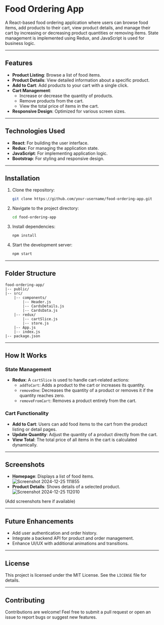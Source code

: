 # Food Ordering App

A React-based food ordering application where users can browse food items, add products to their cart, view product details, and manage their cart by increasing or decreasing product quantities or removing items. State management is implemented using Redux, and JavaScript is used for business logic.

---

## Features

- **Product Listing**: Browse a list of food items.
- **Product Details**: View detailed information about a specific product.
- **Add to Cart**: Add products to your cart with a single click.
- **Cart Management**:
  - Increase or decrease the quantity of products.
  - Remove products from the cart.
  - View the total price of items in the cart.
- **Responsive Design**: Optimized for various screen sizes.

---

## Technologies Used

- **React**: For building the user interface.
- **Redux**: For managing the application state.
- **JavaScript**: For implementing application logic.
- **Bootstrap**: For styling and responsive design.

---

## Installation

1. Clone the repository:
   ```bash
   git clone https://github.com/your-username/food-ordering-app.git
   ```

2. Navigate to the project directory:
   ```bash
   cd food-ordering-app
   ```

3. Install dependencies:
   ```bash
   npm install
   ```

4. Start the development server:
   ```bash
   npm start
   ```

---

## Folder Structure

```
food-ordering-app/
|-- public/
|-- src/
    |-- components/
        |-- Header.js
        |-- CardsDetails.js
        |-- CardsData.js
    |-- redux/
        |-- cartSlice.js
        |-- store.js
    |-- App.js
    |-- index.js
|-- package.json
```

---

## How It Works

### State Management

- **Redux**: A `cartSlice` is used to handle cart-related actions:
  - `addToCart`: Adds a product to the cart or increases its quantity.
  - `removeOne`: Decreases the quantity of a product or removes it if the quantity reaches zero.
  - `removeFromCart`: Removes a product entirely from the cart.

### Cart Functionality

- **Add to Cart**: Users can add food items to the cart from the product listing or detail pages.
- **Update Quantity**: Adjust the quantity of a product directly from the cart.
- **View Total**: The total price of all items in the cart is calculated dynamically.

---


## Screenshots

- **Homepage**: Displays a list of food items.
![Screenshot 2024-12-25 111855](https://github.com/user-attachments/assets/76d73329-e270-4fcf-86a2-ca13b605f4dc)
- **Product Details**: Shows details of a selected product.
![Screenshot 2024-12-25 112010](https://github.com/user-attachments/assets/a8df3779-1871-46cd-ad3f-94bf08b901f6)

(Add screenshots here if available)

---

## Future Enhancements

- Add user authentication and order history.
- Integrate a backend API for product and order management.
- Enhance UI/UX with additional animations and transitions.

---

## License

This project is licensed under the MIT License. See the `LICENSE` file for details.

---

## Contributing

Contributions are welcome! Feel free to submit a pull request or open an issue to report bugs or suggest new features.

